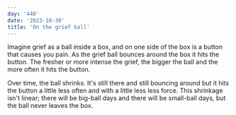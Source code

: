 ```yaml
---
day: '440'
date: '2023-10-30'
title: 'On the grief ball'
---
```


Imagine grief as a ball inside a box, and on one side of the box is a button that causes you pain. As the grief ball bounces around the box it hits the button. The fresher or more intense the grief, the bigger the ball and the more often it hits the button.

Over time, the ball shrinks. It's still there and still bouncing around but it hits the button a little less often and with a little less less force. This shrinkage isn't linear; there will be big-ball days and there will be small-ball days, but the ball never leaves the box.
